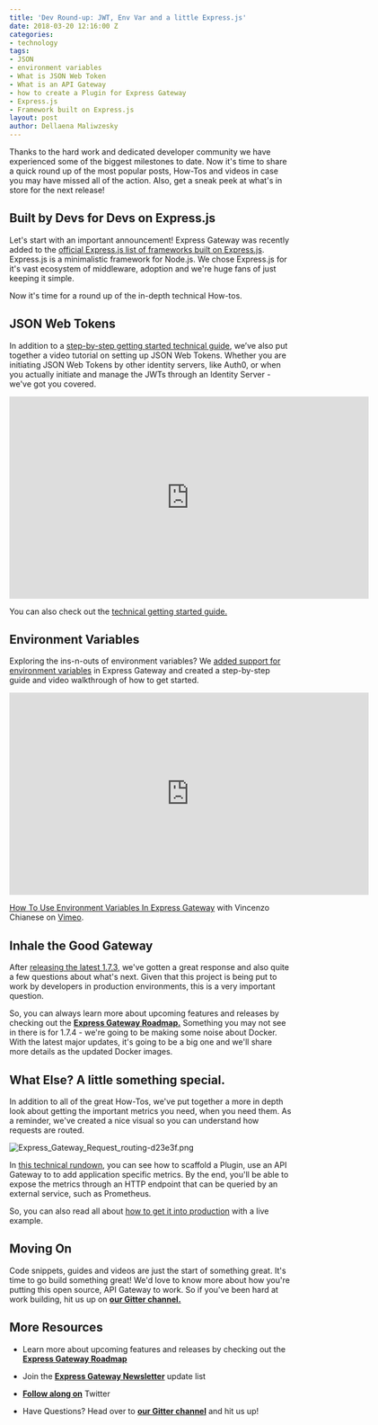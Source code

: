 ```yaml
---
title: 'Dev Round-up: JWT, Env Var and a little Express.js'
date: 2018-03-20 12:16:00 Z
categories:
- technology
tags:
- JSON
- environment variables
- What is JSON Web Token
- What is an API Gateway
- how to create a Plugin for Express Gateway
- Express.js
- Framework built on Express.js
layout: post
author: Dellaena Maliwzesky
---
```


Thanks to the hard work and dedicated developer community we have experienced some of the biggest milestones to date. Now it's time to share a quick round up of the most popular posts, How-Tos and videos in case you may have missed all of the action. Also, get a sneak peek at what's in store for the next release!

<!--excerpt-->

## Built by Devs for Devs on Express.js

Let's start with an important announcement! Express Gateway was recently added to the [official Express.js list of frameworks built on Express.js](https://expressjs.com/en/resources/frameworks.html). Express.js is a minimalistic framework for Node.js. We chose Express.js for it's vast ecosystem of middleware, adoption and we're huge fans of just keeping it simple.

Now it's time for a round up of the in-depth technical How-tos.

## JSON Web Tokens

In addition to a [step-by-step getting started technical guide](https://www.express-gateway.io/getting-started-with-json-web-tokens-and-express-gateway/), we’ve also put together a video tutorial on setting up JSON Web Tokens. Whether you are initiating JSON Web Tokens by other identity servers, like Auth0, or when you actually initiate and manage the JWTs through an Identity Server - we've got you covered.

<iframe src="https://player.vimeo.com/video/259108554" width="640" height="360" frameborder="0" webkitallowfullscreen mozallowfullscreen allowfullscreen></iframe>


You can also check out the [technical getting started guide.](https://www.express-gateway.io/express-gateway-release-1-5-0-with-jwt-support/)


## Environment Variables

Exploring the ins-n-outs of environment variables? We [added support for environment variables](https://www.express-gateway.io/getting-started-with-environment-variables-and-express-gateway/) in Express Gateway and created a step-by-step guide and video walkthrough of how to get started.

<iframe src="https://player.vimeo.com/video/256160092" width="640" height="360" frameborder="0" webkitallowfullscreen mozallowfullscreen allowfullscreen></iframe>
<p><a href="https://vimeo.com/256160092">How To Use Environment Variables In Express Gateway</a> with Vincenzo Chianese on <a href="https://vimeo.com/altsang">Vimeo</a>.</p>


## Inhale the Good Gateway

After [releasing the latest 1.7.3](https://www.express-gateway.io/express-API-gateway-update-03112018/), we've gotten a great response and also quite a few questions about what's next. Given that this project is being put to work by developers in production environments, this is a very important question.

So, you can always learn more about upcoming features and releases by checking out the **[Express Gateway Roadmap.](https://github.com/ExpressGateway/express-gateway/milestones)** Something you may not see in there is for 1.7.4 - we're going to be making some noise about Docker. With the latest major updates, it's going to be a big one and we'll share more details as the updated Docker images.


## What Else? A little something special.

In addition to all of the great How-Tos, we've put together a more in depth look about getting the important metrics you need, when you need them. As a reminder, we've created a nice visual so you can understand how requests are routed.

![Express_Gateway_Request_routing-d23e3f.png](/uploads/Express_Gateway_Request_routing-d23e3f.png)

In [this technical rundown](https://www.express-gateway.io/application-specific-metrics-using-express-gateway/), you can see how to scaffold a Plugin, use an API Gateway to to add application specific metrics. By the end, you'll be able to expose the metrics through an HTTP endpoint that can be queried by an external service, such as Prometheus.

So, you can also read all about [how to get it into production](https://www.express-gateway.io/application-specific-metrics-using-express-gateway-in-production/) with a live example.

## Moving On

Code snippets, guides and videos are just the start of something great. It's time to go build something great! We'd love to know more about how you're putting this open source, API Gateway to work. So if you've been hard at work building, hit us up on **[our Gitter channel.](https://gitter.im/ExpressGateway/express-gateway)**

## More Resources

* Learn more about upcoming features and releases by checking out the **[Express Gateway Roadmap](https://github.com/ExpressGateway/express-gateway/milestones)**

* Join the **[Express Gateway Newsletter](https://eepurl.com/cVOqd5)** update list

* **[Follow along on](https://twitter.com/express_gateway)** Twitter

* Have Questions? Head over to **[our Gitter channel](https://gitter.im/ExpressGateway/express-gateway)** and hit us up!
